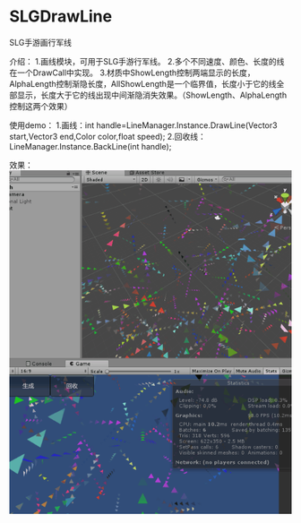 # SLGDrawLine
SLG手游画行军线

介绍：
1.画线模块，可用于SLG手游行军线。
2.多个不同速度、颜色、长度的线在一个DrawCall中实现。
3.材质中ShowLength控制两端显示的长度，AlphaLength控制渐隐长度，AllShowLength是一个临界值，长度小于它的线全部显示，长度大于它的线出现中间渐隐消失效果。（ShowLength、AlphaLength控制这两个效果）

使用demo：
1.画线：int handle=LineManager.Instance.DrawLine(Vector3 start,Vector3 end,Color color,float speed);
2.回收线：LineManager.Instance.BackLine(int handle);

效果：
![image](https://github.com/871041532/SLGDrawLine/blob/master/Assets/%E6%95%88%E6%9E%9C.gif)
